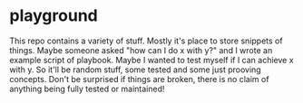 # playground

This repo contains a variety of stuff. Mostly it's place to store snippets of things. Maybe someone asked "how can I do x with y?" and I wrote an example script of playbook. Maybe I wanted to test myself if I can achieve x with y. So it'll be random stuff, some tested and some just prooving concepts. Don't be surprised if things are broken, there is no claim of anything being fully tested or maintained!
